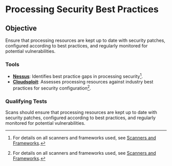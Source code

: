 # Processing Security Best Practices

## Objective
Ensure that processing resources are kept up to date with security patches, configured according to best practices, and regularly monitored for potential vulnerabilities.

### Tools
- **[Nessus](https://www.tenable.com/products/nessus)**: Identifies best practice gaps in processing security[^1].
- **[Cloudsploit](https://cloudsploit.com/)**: Assesses processing resources against industry best practices for security configuration[^1].

### Qualifying Tests
Scans should ensure that processing resources are kept up to date with security patches, configured according to best practices, and regularly monitored for potential vulnerabilities.

[^1]: For details on all scanners and frameworks used, see [Scanners and Frameworks](../scanners-and-frameworks.md).
